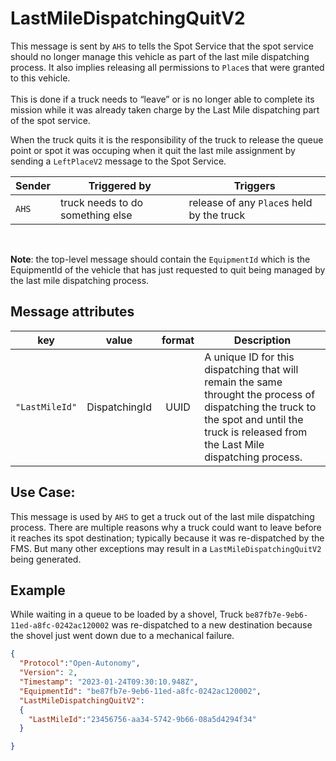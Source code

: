 # LastMileDispatchingQuitV2
This message is sent by `AHS` to tells the Spot Service that the spot service should no longer manage this vehicle as part of the last mile dispatching process.  It also implies releasing all permissions to `Place`s that were granted to this vehicle.  <br><br> This is done if a truck needs to “leave” or is no longer able to complete its mission while it was already taken charge by the Last Mile dispatching part of the spot service. 

When the truck quits it is the responsibility of the truck to release the queue point or spot it was occuping when it quit the last mile assignment by sending a `LeftPlaceV2` message to the Spot Service. 

|Sender| Triggered by | Triggers|
|---|---|---|
| `AHS`| truck needs to do something else | release of any `Place`s held by the truck |

<br>

**Note**: the top-level message should contain the `EquipmentId` which is the EquipmentId of the vehicle that has just requested to quit being managed by the last mile dispatching process.

## Message attributes
|key |value |format | Description|
|---|:---:|:---:|---|
|`"LastMileId"`| DispatchingId | UUID| A unique ID for this dispatching that will remain the same throught the process of dispatching the truck to the spot and until the truck is released from the Last Mile dispatching process.|


## Use Case:
This message is used by `AHS` to get a truck out of the last mile dispatching process.  There are multiple reasons why a truck could want to leave before it reaches its spot destination; typically because it was re-dispatched by the FMS.  But many other exceptions may result in a `LastMileDispatchingQuitV2` being generated.

## Example
While waiting in a queue to be loaded by a shovel, Truck `be87fb7e-9eb6-11ed-a8fc-0242ac120002` was re-dispatched to a new destination because the shovel just went down due to a mechanical failure.

```JSON
{
  "Protocol":"Open-Autonomy",
  "Version": 2,
  "Timestamp": "2023-01-24T09:30:10.948Z",
  "EquipmentId": "be87fb7e-9eb6-11ed-a8fc-0242ac120002",
  "LastMileDispatchingQuitV2":
  {
    "LastMileId":"23456756-aa34-5742-9b66-08a5d4294f34"
  }

}
```
